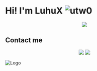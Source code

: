 # Hi! I'm LuhuX <img src="https://komarev.com/ghpvc/?username=utw0&label=Ziyaretçi%20Sayısı&color=552b75" alt="utw0" />



<div align="center">
   <a href="https://discord.com/users/341592492224806914" target="_blank">
      <img src="https://lanyard-profile-readme.vercel.app/api/341592492224806914?bg=111111">
   </a>
</div>




## Contact me  
<div align="center">
<a href="https://www.instagram.com/utkukosemm/?hl=tr" target"blank_"> <!--Sol tarafa bak abi orada kendi github linkini koy-->
<img src="https://img.shields.io/badge/INSTAGRAM%20-DC3175.svg?&style=for-the-badge&logo=instagram&logoColor=white"></a>
 <a href="https://open.spotify.com/user/aoj0e0b3twag42g0h8nxqm4ms" target"blank_">
<img src="https://img.shields.io/badge/Spotify%20-1ed760.svg?&style=for-the-badge&logo=spotify&logoColor=white"></a>
 
</div>

![Logo](https://media.discordapp.net/attachments/857714045251878972/899658329415110696/tm.gif)


